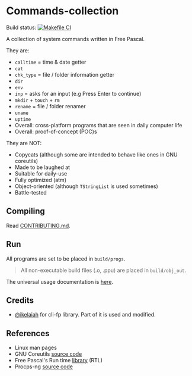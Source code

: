 # Commands-collection

Build status:
[![Makefile CI](https://github.com/lebao3105/Commands-collection/actions/workflows/nightly.yml/badge.svg)](https://github.com/lebao3105/Commands-collection/actions/workflows/nightly.yml)

A collection of system commands written in Free Pascal.

They are:

* `calltime` = time & date getter
* `cat`
* `chk_type` = file / folder information getter
* `dir`
* `env`
* `inp` = asks for an input (e.g Press Enter to continue)
* `mkdir` + `touch` + `rm`
* `rename` = file / folder renamer
* `uname`
* `uptime`
* Overall: cross-platform programs that are seen in daily computer life
* Overall: proof-of-concept (POC)s

They are NOT:

* Copycats (although some are intended to behave like ones in GNU coreutils)
* Made to be laughed at
* Suitable for daily-use
* Fully optimized (atm)
* Object-oriented (although `TStringList` is used sometimes)
* Battle-tested

## Compiling

Read [CONTRIBUTING.md](CONTRIBUTING.md).

## Run

All programs are set to be placed in `build/progs`.

> All non-executable build files (.o, .ppu) are placed in `build/obj_out`.

The universal usage documentation is [here](USAGE.md).

## Credits

* [@ikelaiah](https://github.com/ikelaiah) for cli-fp library. Part of it is used and modified.

## References

* Linux man pages
* GNU Coreutils [source code](https://github.com/coreutils/coreutils)
* Free Pascal's Run time [library](https://www.freepascal.org/docs-html/rtl/index.html) (RTL)
* Procps-ng [source code](https://gitlab.com/procps-ng/procps)
